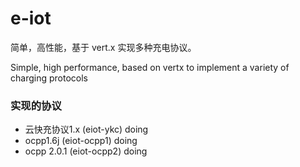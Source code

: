 # e-iot

简单，高性能，基于 vert.x 实现多种充电协议。

Simple, high performance, based on vertx to implement a variety of charging protocols

### 实现的协议

* 云快充协议1.x  (eiot-ykc) doing
* ocpp1.6j  (eiot-ocpp1) doing
* ocpp 2.0.1 (eiot-ocpp2) doing


### 